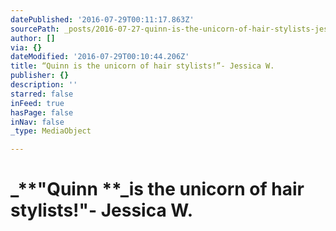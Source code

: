 ```yaml
---
datePublished: '2016-07-29T00:11:17.863Z'
sourcePath: _posts/2016-07-27-quinn-is-the-unicorn-of-hair-stylists-jessica-w.md
author: []
via: {}
dateModified: '2016-07-29T00:10:44.206Z'
title: “Quinn is the unicorn of hair stylists!”- Jessica W.
publisher: {}
description: ''
starred: false
inFeed: true
hasPage: false
inNav: false
_type: MediaObject

---
```

# _**"Quinn **_is the unicorn of hair stylists!"- Jessica W.